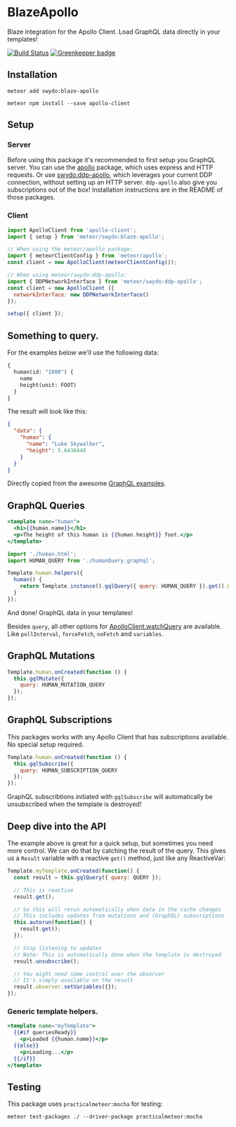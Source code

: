 # BlazeApollo

Blaze integration for the Apollo Client. Load GraphQL data directly in your templates!

[![Build Status](https://travis-ci.org/Swydo/blaze-apollo.svg?branch=master)](https://travis-ci.org/Swydo/blaze-apollo)
[![Greenkeeper badge](https://badges.greenkeeper.io/Swydo/blaze-apollo.svg)](https://greenkeeper.io/)

## Installation
```
meteor add swydo:blaze-apollo
```

```
meteor npm install --save apollo-client
```

## Setup

### Server
Before using this package it's recommended to first setup you GraphQL server.
You can use the [apollo](https://github.com/apollostack/meteor-integration) package, which uses express and HTTP requests. Or use [swydo:ddp-apollo](https://github.com/Swydo/ddp-apollo), which leverages your current DDP connection, without setting up an HTTP server. `ddp-apollo` also give you subscriptions out of the box! Installation instructions are in the README of those packages.

### Client
```javascript
import ApolloClient from 'apollo-client';
import { setup } from 'meteor/swydo:blaze-apollo';

// When using the meteor/apollo package:
import { meteorClientConfig } from 'meteor/apollo';
const client = new ApolloClient(meteorClientConfig());

// When using meteor/swydo:ddp-apollo:
import { DDPNetworkInterface } from 'meteor/swydo:ddp-apollo';
const client = new ApolloClient ({
  networkInterface: new DDPNetworkInterface()
});

setup({ client });
```

## Something to query.
For the examples below we'll use the following data:

```graphql
{
  human(id: "1000") {
    name
    height(unit: FOOT)
  }
}
```
The result will look like this:
```json
{
  "data": {
    "human": {
      "name": "Luke Skywalker",
      "height": 5.6430448
    }
  }
}
```
Directly copied from the awesome [GraphQL examples](http://graphql.org/learn/queries/).

## GraphQL Queries

```handlebars
<template name="human">
  <h1>{{human.name}}</h1>
  <p>The height of this human is {{human.height}} foot.</p>
</template>
```

```javascript
import './human.html';
import HUMAN_QUERY from './humanQuery.graphql';

Template.human.helpers({
  human() {
    return Template.instance().gqlQuery({ query: HUMAN_QUERY }).get().human;
  }
});
```
And done! GraphQL data in your templates!

Besides `query`, all other options for [ApolloClient.watchQuery](http://dev.apollodata.com/core/apollo-client-api.html#ApolloClient.watchQuery) are available. Like `pollInterval`, `forceFetch`, `noFetch` and `variables`.

## GraphQL Mutations
```javascript
Template.human.onCreated(function () {
  this.gqlMutate({
    query: HUMAN_MUTATION_QUERY
  });
});
```

## GraphQL Subscriptions
This packages works with any Apollo Client that has subscriptions available. No special setup required.

```javascript
Template.human.onCreated(function () {
  this.gqlSubscribe({
    query: HUMAN_SUBSCRIPTION_QUERY
  });
});
```

GraphQL subscribtions initiated with `gqlSubscribe` will automatically be unsubscribed when the template is destroyed!

## Deep dive into the API
The example above is great for a quick setup, but sometimes you need more control. We can do that by catching the result of the query. This gives us a `Result` variable with a reactive `get()` method, just like any ReactiveVar:

```javascript
Template.myTemplate.onCreated(function() {
  const result = this.gqlQuery({ query: QUERY });

  // This is reactive
  result.get();

  // So this will rerun automatically when data in the cache changes
  // This includes updates from mutations and (GraphQL) subscriptions
  this.autorun(function() {
    result.get();
  });

  // Stop listening to updates
  // Note: This is automatically done when the template is destroyed
  result.unsubscribe();

  // You might need some control over the observer
  // It's simply available on the result
  result.observer.setVariables({});
});
```
### Generic template helpers.
```handlebars
<template name="myTemplate">
  {{#if queriesReady}}
    <p>Loaded {{human.name}}</p>
  {{else}}
    <p>Loading...</p>
  {{/if}}
</template>
```

## Testing
This package uses `practicalmeteor:mocha` for testing:

```
meteor test-packages ./ --driver-package practicalmeteor:mocha
```
